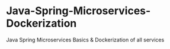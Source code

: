 # Java-Spring-Microservices-Dockerization
Java Spring Microservices Basics  &amp; Dockerization of all services 
